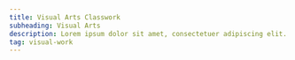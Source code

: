 ```yaml
---
title: Visual Arts Classwork
subheading: Visual Arts
description: Lorem ipsum dolor sit amet, consectetuer adipiscing elit.
tag: visual-work
---
```

